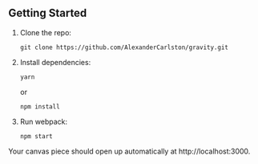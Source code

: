 ## Getting Started

1.  Clone the repo:

        git clone https://github.com/AlexanderCarlston/gravity.git

2.  Install dependencies:

        yarn

    or

        npm install

3.  Run webpack:

        npm start

Your canvas piece should open up automatically at http://localhost:3000.

